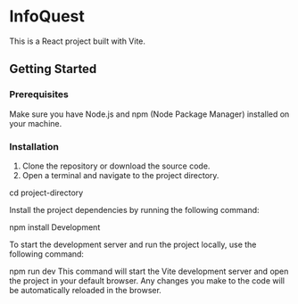 # InfoQuest

This is a React project built with Vite.

## Getting Started

### Prerequisites

Make sure you have Node.js and npm (Node Package Manager) installed on your machine.

### Installation

1. Clone the repository or download the source code.
2. Open a terminal and navigate to the project directory.


cd project-directory


Install the project dependencies by running the following command:

npm install
Development



To start the development server and run the project locally, use the following command:

npm run dev
This command will start the Vite development server and open the project in your default browser. Any changes you make to the code will be automatically reloaded in the browser.
